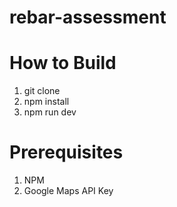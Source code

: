# rebar-assessment

# How to Build
1. git clone
2. npm install
3. npm run dev

# Prerequisites
1. NPM
2. Google Maps API Key
